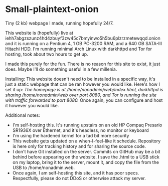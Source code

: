 # Small-plaintext-onion
Tiny (2 kb) webpage I made, running hopefully 24/7.

This website is (hopefully) live at iehh7abgzszunz4hd4zbuyf3zw45c7bmyinwo5h5bu6plzrzmetewqqd.onion and it is running on a Pentium 4, 1 GB PC-3200 RAM, and a 640 GB SATA-III Hitachi HDD. I'm running minimal Arch Linux with darkhttpd and Tor for hosting, took about two hours to get up.

I made this purely for the fun. There is no reason for this site to exist, it just does. Maybe I'll do something useful in a few millenia.

Installing:
This website doesn't need to be installed in a specific way, it's just a static webpage that can be ran however you would like. Here's how I set it up:
*The homepage is at /home/nonadmin/web/index.html, darkhttpd is sharing /home/nonadmin/web over port 8080, and Tor is running the site with traffic forwarded to port 8080.* Once again, you can configure and host it however you would like.


Additional notes:
- I'm self-hosting this. It's running upstairs on an old HP Compaq Presario SR1936X over Ethernet, and it's headless, no monitor or keyboard
- I'm using the hardened kernel for a tad bit more security
- This website gets updated on a when-I-feel-like it schedule. Repository is here only for tracking history and for sharing the source code.
- I don't have Git installed on the server. Commits on GitHub may be a bit behind before appearing on the website. I save the .html to a USB stick on my laptop, bring it to the server, mount it, and copy the file from the USB to /home/nonadmin.web.
- Once again, I am self-hosting this site, and it has poor specs. Respectfully, please do not DDoS or otherwise attack my server.
